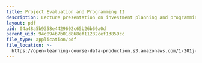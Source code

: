 ```yaml
---
title: Project Evaluation and Programming II
description: Lecture presentation on investment planning and programming.
layout: pdf
uid: 04a48a5b9358e4429602c65b26b60a0d
parent_uid: 94c094b7b01d868ef11282cef13859cc
file_type: application/pdf
file_location: >-
  https://open-learning-course-data-production.s3.amazonaws.com/1-201j-transportation-systems-analysis-demand-and-economics-fall-2008/04a48a5b9358e4429602c65b26b60a0d_1.201_f08_lec23.pdf
---
```

